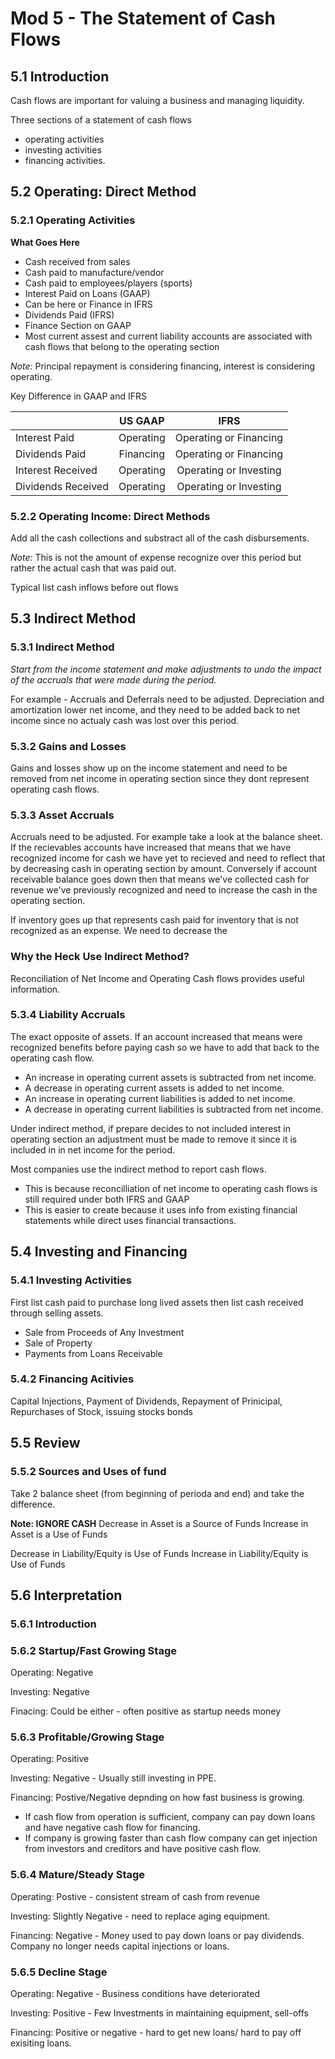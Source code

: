 # Mod 5 - The Statement of Cash Flows
## 5.1 Introduction

Cash flows are important for valuing a business and managing liquidity.

Three sections of a statement of cash flows
 + operating activities
 + investing activities
 + financing activities.


## 5.2 Operating: Direct Method
### 5.2.1 Operating Activities

**What Goes Here**

+ Cash received from sales
+ Cash paid to manufacture/vendor
+ Cash paid to employees/players (sports)
+ Interest Paid on Loans (GAAP) 
 + Can be here or Finance in IFRS
+ Dividends Paid (IFRS)
 + Finance Section on GAAP
+ Most current assest and current liability accounts are associated with cash flows that belong to the operating section

*Note:* Principal repayment is considering financing, interest is considering operating.

Key Difference in GAAP and IFRS

||US GAAP|IFRS|
|:-|:--:|:--:|
|Interest Paid| Operating | Operating or Financing |
|Dividends Paid | Financing | Operating or Financing |
|Interest Received | Operating | Operating or Investing |
|Dividends Received | Operating | Operating or Investing |

### 5.2.2 Operating Income: Direct Methods

Add all the cash collections and substract all of the cash disbursements.

*Note:* This is not the amount of expense recognize over this period but rather the actual cash that was paid out. 

Typical list cash inflows before out flows

##  5.3 Indirect Method
### 5.3.1 Indirect Method

_Start from the income statement and make adjustments to undo the impact of the accruals that were made during the period._

For example - Accruals and Deferrals need to be adjusted.  Depreciation and amortization lower net income, and they need to be added back to net income since no actualy cash was lost over this period.

### 5.3.2 Gains and Losses
Gains and losses show up on the income statement and need to be removed from net income in operating section since they dont represent operating cash flows.

### 5.3.3 Asset Accruals

Accruals need to be adjusted.  For example take a look at the balance sheet.  If the recievables accounts have increased that means that we have recognized income for cash we have yet to recieved and need to reflect that by decreasing cash in operating section by amount.  Conversely if account receivable balance goes down then that means we've collected cash for revenue we've previously recognized and need to increase the cash in the operating section.

If inventory goes up that represents cash paid for inventory that is not recognized as an expense.  We need to decrease the 

### Why the Heck Use Indirect Method?
Reconciliation of Net Income and Operating Cash flows provides useful information.

### 5.3.4 Liability Accruals

The exact opposite of assets.  If an account increased that means were recognized benefits before paying cash so we have to add that back to the operating cash flow.

+ An increase in operating current assets is subtracted from net income.
+ A decrease in operating current assets is added to net income.
+ An increase in operating current liabilities is added to net income.
+ A decrease in operating current liabilities is subtracted from net income.  

Under indirect method, if prepare decides to not included interest in operating section an adjustment must be made to remove it since it is included in in net income for the period.

Most companies use the indirect method to report cash flows.
 + This is because reconcilliation of net income to operating cash flows is still required under both IFRS and GAAP
 + This is easier to create because it uses info from existing financial statements while direct uses financial transactions.

## 5.4 Investing and Financing

### 5.4.1 Investing Activities
 
First list cash paid to purchase long lived assets then list cash received through selling assets.

+ Sale from Proceeds of Any Investment
+ Sale of Property
+ Payments from Loans Receivable

### 5.4.2 Financing Acitivies

Capital Injections, Payment of Dividends, Repayment of Prinicipal, Repurchases of Stock, issuing stocks bonds

## 5.5 Review

### 5.5.2 Sources and Uses of fund

Take 2 balance sheet (from beginning of perioda and end) and take the difference.

**Note: IGNORE CASH**
Decrease in Asset is a Source of Funds
Increase in Asset is a Use of Funds

Decrease in Liability/Equity is Use of Funds
Increase in Liability/Equity is Use of Funds

## 5.6 Interpretation
### 5.6.1 Introduction

### 5.6.2 Startup/Fast Growing Stage

Operating: Negative

Investing: Negative

Finacing: Could be either - often positive as startup needs money


### 5.6.3 Profitable/Growing Stage

Operating: Positive

Investing: Negative - Usually still investing in PPE.

Financing: Postive/Negative depnding on how fast business is growing.
 + If cash flow from operation is sufficient, company can pay down loans and have negative cash flow for financing.
 + If company is growing faster than cash flow company can get injection from investors and creditors and have positive cash flow.
 
### 5.6.4 Mature/Steady Stage

Operating: Postive - consistent stream of cash from revenue

Investing: Slightly Negative - need to replace aging equipment.

Financing: Negative - Money used to pay down loans or pay dividends. Company no longer needs capital injections or loans.


### 5.6.5 Decline Stage

Operating: Negative - Business conditions have deteriorated

Investing: Positive - Few Investments in maintaining equipment, sell-offs

Financing: Positive or negative - hard to get new loans/ hard to pay off exisiting loans.
